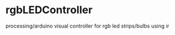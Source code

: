 rgbLEDController
================

processing/arduino visual controller for rgb led strips/bulbs using ir
